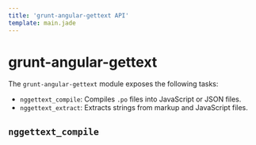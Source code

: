 ```yaml
---
title: 'grunt-angular-gettext API'
template: main.jade
---
```


# grunt-angular-gettext

The `grunt-angular-gettext` module exposes the following tasks:

* `nggettext_compile`: Compiles `.po` files into JavaScript or JSON files.
* `nggettext_extract`: Extracts strings from markup and JavaScript files.

## `nggettext_compile`
